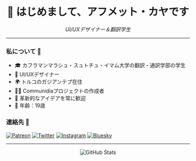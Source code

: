 <div align="center">
  <h1>👋 はじめまして、アフメット・カヤです</h1>
  <p><i>UI/UXデザイナー＆翻訳学生</i></p>
</div>

---

### 私について 🎯
- 🎓 カフラマンマラシュ・スュトチュ・イマム大学の翻訳・通訳学部の学生
- 🎨 UI/UXデザイナー
- 🌍 トルコのガジアンテプ在住
- 👨‍💻 Communidiaプロジェクトの作成者
- 🔄 革新的なアイデアを常に歓迎
- 💬 年齢：19歳

### 連絡先 🤝
[![Patreon](https://img.shields.io/badge/Patreon-F96854?style=for-the-badge&logo=patreon&logoColor=white)](https://patreon.com/neodev27)
[![Twitter](https://img.shields.io/badge/Twitter-1DA1F2?style=for-the-badge&logo=twitter&logoColor=white)](https://x.com/NeoDev27)
[![Instagram](https://img.shields.io/badge/Instagram-E4405F?style=for-the-badge&logo=instagram&logoColor=white)](https://instagram.com/neodev27)
[![Bluesky](https://img.shields.io/badge/Bluesky-0285FF?style=for-the-badge&logo=bluesky&logoColor=white)](https://bsky.app/profile/neodev27.bsky.social)

---

<div align="center">
  <img src="https://github-readme-stats.vercel.app/api?username=neodev27&show_icons=true&theme=tokyonight" alt="GitHub Stats" />
</div>
